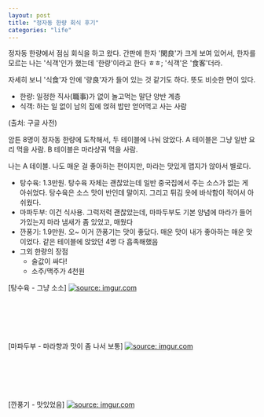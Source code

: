 ```yaml
---
layout: post
title: "정자동 한량 회식 후기"
categories: "life"
---
```


정자동 한량에서 점심 회식을 하고 왔다. 간판에 한자 '閑良'가 크게 보여 있어서, 한자를 모르는 나는 '식객'인가 했는데 '한량'이라고 한다 ㅎㅎ; '식객'은 '食客'더라.

자세히 보니 '식食'자 안에 '량良'자가 들어 있는 것 같기도 하다. 뜻도 비슷한 면이 있다.

- 한량: 일정한 직사(職事)가 없이 놀고먹는 말단 양반 계층
- 식객: 하는 일 없이 남의 집에 얹혀 밥만 얻어먹고 사는 사람

(출처: 구글 사전)

암튼 8명이 정자동 한량에 도착해서, 두 테이블에 나눠 앉았다. A 테이블은 그냥 일반 요리 먹을 사람. B 테이블은 마라샹궈 먹을 사람.

나는 A 테이블. 나도 매운 걸 좋아하는 편이지만, 마라는 맛있게 맵지가 않아서 별로다.

- 탕수육: 1.3만원. 탕수육 자체는 괜찮았는데 일반 중국집에서 주는 소스가 없는 게 아쉬었다. 탕수육은 소스 맛이 반인데 말이지. 그리고 튀김 옷에 바삭함이 적어서 아쉬웠다.
- 마파두부: 이건 식사용. 그럭저럭 괜찮았는데, 마파두부도 기본 양념에 마라가 들어가있는지 마라 냄새가 좀 있었고, 매웠다
- 깐풍기: 1.9만원. 오~ 이거 깐풍기는 맛이 좋닸다. 매운 맛이 내가 좋아하는 매운 맛이었다. 같은 테이블에 앉았던 4명 다 흡족해했음
- 그외 한량의 장점
    - 술값이 싸다!
    - 소주/맥주가 4천원

[탕수육 - 그냥 소소]
<a href="https://imgur.com/0kCRweB"><img src="https://i.imgur.com/0kCRweB.jpg" title="source: imgur.com" /></a>
<BR> <BR> <BR> <BR> <BR> <BR>

[마파두부 - 마라향과 맛이 좀 나서 보통]
<a href="https://imgur.com/dQGV1cG"><img src="https://i.imgur.com/dQGV1cG.jpg" title="source: imgur.com" /></a>
<BR> <BR> <BR> <BR> <BR> <BR>

[깐풍기 - 맛있었음]
<a href="https://imgur.com/kAlYSwO"><img src="https://i.imgur.com/kAlYSwO.jpg" title="source: imgur.com" /></a>
